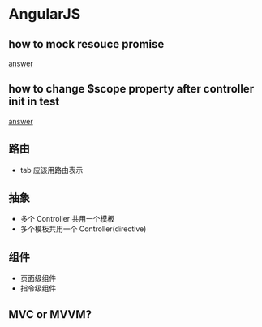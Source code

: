 # AngularJS

## how to mock resouce promise
[answer](https://stackoverflow.com/a/29235564)

## how to change $scope property after controller init in test
[answer](http://fdietz.github.io/recipes-with-angular-js/controllers/testing-controllers.html)


## 路由
- tab 应该用路由表示

## 抽象
- 多个 Controller 共用一个模板
- 多个模板共用一个 Controller(directive)

## 组件
- 页面级组件
- 指令级组件

## MVC or MVVM?